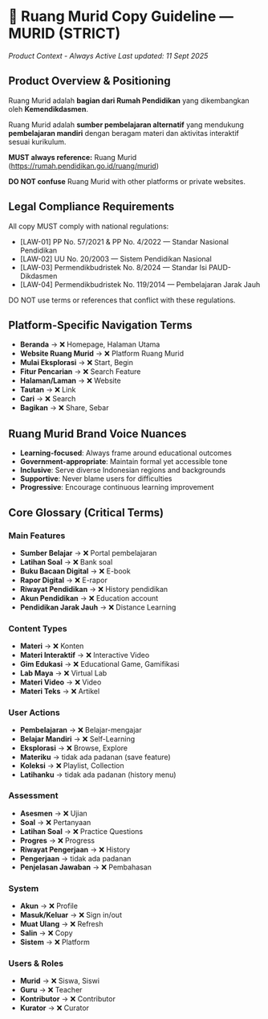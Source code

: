 # 📄 Ruang Murid Copy Guideline — MURID (STRICT)
_Product Context - Always Active_
_Last updated: 11 Sept 2025_

## Product Overview & Positioning
Ruang Murid adalah **bagian dari Rumah Pendidikan** yang dikembangkan oleh **Kemendikdasmen**.

Ruang Murid adalah **sumber pembelajaran alternatif** yang mendukung **pembelajaran mandiri** dengan beragam materi dan aktivitas interaktif sesuai kurikulum.

**MUST always reference:** Ruang Murid (https://rumah.pendidikan.go.id/ruang/murid)

**DO NOT confuse** Ruang Murid with other platforms or private websites.

## Legal Compliance Requirements
All copy MUST comply with national regulations:
- [LAW-01] PP No. 57/2021 & PP No. 4/2022 — Standar Nasional Pendidikan
- [LAW-02] UU No. 20/2003 — Sistem Pendidikan Nasional
- [LAW-03] Permendikbudristek No. 8/2024 — Standar Isi PAUD-Dikdasmen
- [LAW-04] Permendikbudristek No. 119/2014 — Pembelajaran Jarak Jauh

DO NOT use terms or references that conflict with these regulations.

## Platform-Specific Navigation Terms
- **Beranda** → ❌ Homepage, Halaman Utama
- **Website Ruang Murid** → ❌ Platform Ruang Murid
- **Mulai Eksplorasi** → ❌ Start, Begin
- **Fitur Pencarian** → ❌ Search Feature
- **Halaman/Laman** → ❌ Website
- **Tautan** → ❌ Link
- **Cari** → ❌ Search
- **Bagikan** → ❌ Share, Sebar

## Ruang Murid Brand Voice Nuances
- **Learning-focused**: Always frame around educational outcomes
- **Government-appropriate**: Maintain formal yet accessible tone
- **Inclusive**: Serve diverse Indonesian regions and backgrounds
- **Supportive**: Never blame users for difficulties
- **Progressive**: Encourage continuous learning improvement

## Core Glossary (Critical Terms)

### Main Features
- **Sumber Belajar** → ❌ Portal pembelajaran
- **Latihan Soal** → ❌ Bank soal
- **Buku Bacaan Digital** → ❌ E-book
- **Rapor Digital** → ❌ E-rapor
- **Riwayat Pendidikan** → ❌ History pendidikan
- **Akun Pendidikan** → ❌ Education account
- **Pendidikan Jarak Jauh** → ❌ Distance Learning

### Content Types
- **Materi** → ❌ Konten
- **Materi Interaktif** → ❌ Interactive Video
- **Gim Edukasi** → ❌ Educational Game, Gamifikasi
- **Lab Maya** → ❌ Virtual Lab
- **Materi Video** → ❌ Video
- **Materi Teks** → ❌ Artikel

### User Actions
- **Pembelajaran** → ❌ Belajar-mengajar
- **Belajar Mandiri** → ❌ Self-Learning
- **Eksplorasi** → ❌ Browse, Explore
- **Materiku** → tidak ada padanan (save feature)
- **Koleksi** → ❌ Playlist, Collection
- **Latihanku** → tidak ada padanan (history menu)

### Assessment
- **Asesmen** → ❌ Ujian
- **Soal** → ❌ Pertanyaan
- **Latihan Soal** → ❌ Practice Questions
- **Progres** → ❌ Progress
- **Riwayat Pengerjaan** → ❌ History
- **Pengerjaan** → tidak ada padanan
- **Penjelasan Jawaban** → ❌ Pembahasan

### System
- **Akun** → ❌ Profile
- **Masuk/Keluar** → ❌ Sign in/out
- **Muat Ulang** → ❌ Refresh
- **Salin** → ❌ Copy
- **Sistem** → ❌ Platform

### Users & Roles
- **Murid** → ❌ Siswa, Siswi
- **Guru** → ❌ Teacher
- **Kontributor** → ❌ Contributor
- **Kurator** → ❌ Curator
